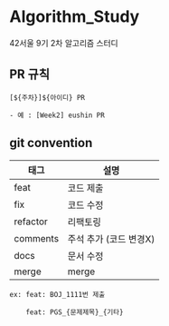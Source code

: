 # Algorithm_Study
42서울 9기 2차 알고리즘 스터디

## PR 규칙

```
[${주차}]${아이디} PR

- 예 : [Week2] eushin PR
```

## git convention

|<center>태그|<center>설명|
|-|-|
| feat | 코드 제출 |
| fix | 코드 수정 |
| refactor | 리팩토링 |
| comments | 주석 추가 (코드 변경X) |
| docs | 문서 수정 |
| merge | merge |

```
ex: feat: BOJ_1111번 제출

    feat: PGS_{문제제목}_{기타}
```
